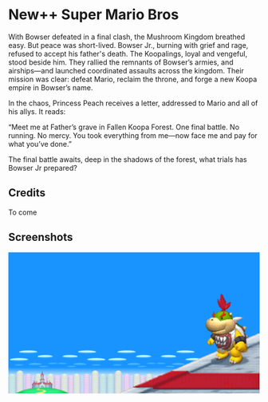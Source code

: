 # New++ Super Mario Bros
With Bowser defeated in a final clash, the Mushroom Kingdom breathed easy. But peace was short-lived. Bowser Jr., burning with grief and rage, refused to accept his father's death. The Koopalings, loyal and vengeful, stood beside him. They rallied the remnants of Bowser’s armies, and airships—and launched coordinated assaults across the kingdom. Their mission was clear: defeat Mario, reclaim the throne, and forge a new Koopa empire in Bowser’s name.

In the chaos, Princess Peach receives a letter, addressed to Mario and all of his allys. It reads:

“Meet me at Father’s grave in Fallen Koopa Forest. One final battle. No running. No mercy. You took everything from me—now face me and pay for what you’ve done.”

The final battle awaits, deep in the shadows of the forest, what trials has Bowser Jr prepared?


## Credits
To come

## Screenshots
![Screenshot](assets/screenshot.png)


